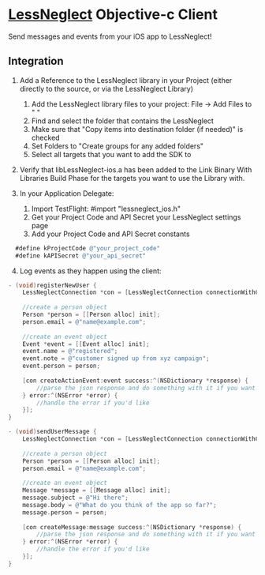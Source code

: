 [LessNeglect](www.lessneglect.com) Objective-c Client
===
Send messages and events from your iOS app to LessNeglect!

Integration
---

1.  Add a Reference to the LessNeglect library in your Project (either directly to the source, or via the LessNeglect Library)  
    1.  Add the LessNeglect library files to your project: File -> Add Files to " "  
    2.  Find and select the folder that contains the LessNeglect  
    3.  Make sure that "Copy items into destination folder (if needed)" is checked  
    4.  Set Folders to "Create groups for any added folders"  
    5.  Select all targets that you want to add the SDK to  

2.  Verify that libLessNeglect-ios.a has been added to the Link Binary With Libraries Build Phase for the targets you want to use the Library with.  

3.  In your Application Delegate:  
    1. Import TestFlight: #import "lessneglect_ios.h"  
    2. Get your Project Code and API Secret your LessNeglect settings page
    3. Add your Project Code and API Secret constants  

```objective-c
  #define kProjectCode @"your_project_code"
  #define kAPISecret @"your_api_secret"
```

4.  Log events as they happen using the client:

```objective-c
- (void)registerNewUser {
    LessNeglectConnection *con = [LessNeglectConnection connectionWithCode:kProjectCode key:kAPISecret];
    
    //create a person object
    Person *person = [[Person alloc] init];
    person.email = @"name@example.com";
    
    //create an event object
    Event *event = [[Event alloc] init];
    event.name = @"registered";
    event.note = @"customer signed up from xyz campaign";
    event.person = person;
    
    [con createActionEvent:event success:^(NSDictionary *response) {
        //parse the json response and do something with it if you want
    } error:^(NSError *error) {
        //handle the error if you'd like
    }];
}
```

```objective-c
- (void)sendUserMessage {
    LessNeglectConnection *con = [LessNeglectConnection connectionWithCode:kProjectCode key:kAPISecret];
    
    //create a person object
    Person *person = [[Person alloc] init];
    person.email = @"name@example.com";
    
    //create an event object
    Message *message = [[Message alloc] init];
    message.subject = @"Hi there";
    message.body = @"What do you think of the app so far?";
    message.person = person;
    
    [con createMessage:message success:^(NSDictionary *response) {
        //parse the json response and do something with it if you want
    } error:^(NSError *error) {
        //handle the error if you'd like
    }];
}
```